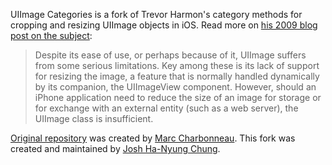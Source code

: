 UIImage Categories is a fork of Trevor Harmon's category methods for cropping and resizing UIImage objects in iOS. Read more on [his 2009 blog post on the subject](http://vocaro.com/trevor/blog/2009/10/12/resize-a-uiimage-the-right-way/):

>Despite its ease of use, or perhaps because of it, UIImage suffers from some serious limitations. Key among these is its lack of support for resizing the image, a feature that is normally handled dynamically by its companion, the UIImageView component. However, should an iPhone application need to reduce the size of an image for storage or for exchange with an external entity (such as a web server), the UIImage class is insufficient.

[Original repository](https://github.com/mbcharbonneau/UIImage-Categories) was created by [Marc Charbonneau](https://github.com/mbcharbonneau). This fork was created and maintained by [Josh Ha-Nyung Chung](https://github.com/minorblend).
